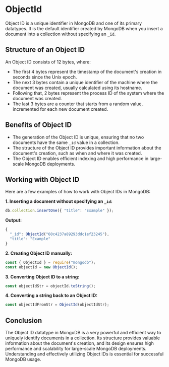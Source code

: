 # ObjectId

Object ID is a unique identifier in MongoDB and one of its primary datatypes. It is the default identifier created by MongoDB when you insert a document into a collection without specifying an `_id`.

## Structure of an Object ID

An Object ID consists of 12 bytes, where:

- The first 4 bytes represent the timestamp of the document's creation in seconds since the Unix epoch.
- The next 3 bytes contain a unique identifier of the machine where the document was created, usually calculated using its hostname.
- Following that, 2 bytes represent the process ID of the system where the document was created.
- The last 3 bytes are a counter that starts from a random value, incremented for each new document created.

## Benefits of Object ID

- The generation of the Object ID is unique, ensuring that no two documents have the same `_id` value in a collection.
- The structure of the Object ID provides important information about the document's creation, such as when and where it was created.
- The Object ID enables efficient indexing and high performance in large-scale MongoDB deployments.

## Working with Object ID

Here are a few examples of how to work with Object IDs in MongoDB:

**1. Inserting a document without specifying an `_id`:**

```javascript
db.collection.insertOne({ "title": "Example" });
```

**Output:**
```javascript
{
  "_id": ObjectId("60c4237a89293ddc1ef23245"),
  "title": "Example"
}
```

**2. Creating Object ID manually:**

```javascript
const { ObjectId } = require("mongodb");
const objectId = new ObjectId();
```

**3. Converting Object ID to a string:**

```javascript
const objectIdStr = objectId.toString();
```

**4. Converting a string back to an Object ID:**

```javascript
const objectIdFromStr = ObjectId(objectIdStr);
```

## Conclusion

The Object ID datatype in MongoDB is a very powerful and efficient way to uniquely identify documents in a collection. Its structure provides valuable information about the document's creation, and its design ensures high performance and scalability for large-scale MongoDB deployments. Understanding and effectively utilizing Object IDs is essential for successful MongoDB usage.